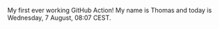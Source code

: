 My first ever working GitHub Action!
My name is Thomas and today is Wednesday, 7 August, 08:07 CEST. 
